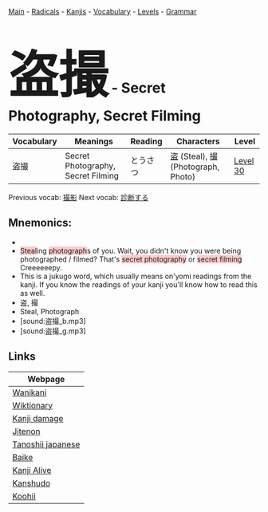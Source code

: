 <style> bigfont {font-size: 100px}</style>
[Main](../README.md) -
[Radicals](../radicals.md) -
[Kanjis](../kanjis.md) -
[Vocabulary](../vocabulary.md) -
[Levels](../levels.md) -
[Grammar](../grammar.md)
# <bigfont> 盗撮</bigfont> - Secret Photography, Secret Filming 

| Vocabulary | Meanings | Reading | Characters | Level |
| --- | --- | --- | --- | --- |
| 盗撮 | Secret Photography, Secret Filming | とうさつ |  [盗](../kanjis/盗.md) (Steal), [撮](../kanjis/撮.md) (Photograph, Photo) | [Level 30](../levels/wk_level30.md) |

Previous vocab: [撮影](撮影.md) Next vocab: [診断する](診断する.md) 

## Mnemonics:

* 
* <span style="background-color:#ffcccb"> Steal</span>ing <span style="background-color:#ffcccb"> photograph</span>s of you. Wait, you didn't know you were being photographed / filmed? That's <span style="background-color:#ffcccb"> secret photography</span> or <span style="background-color:#ffcccb"> secret filming</span> Creeeeeepy.
* This is a jukugo word, which usually means on'yomi readings from the kanji. If you know the readings of your kanji you'll know how to read this as well.
* 盗, 撮
* Steal, Photograph
* [sound:盗撮_b.mp3]
* [sound:盗撮_g.mp3]


## Links 

| Webpage |
| --- |
| [Wanikani          ](https://www.wanikani.com/kanji/盗撮) |
| [Wiktionary        ](https://en.wiktionary.org/wiki/盗撮) |
| [Kanji damage      ](http://www.kanjidamage.com/kanji/search?utf8=✓&q=盗撮) |
| [Jitenon           ](https://jitenon.com/kanji/盗撮) |
| [Tanoshii japanese ](https://www.tanoshiijapanese.com/dictionary/kanji.cfm?k=盗撮) |
| [Baike             ](https://baike.baidu.com/item/盗撮) |
| [Kanji Alive       ](https://app.kanjialive.com/盗撮) |
| [Kanshudo          ](https://www.kanshudo.com/searchmn?q=盗撮) |
| [Koohii            ](https://kanji.koohii.com/study/kanji/盗撮) |
